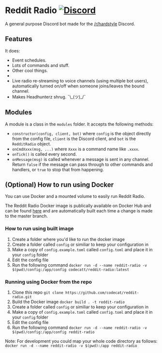 # Reddit Radio [![Discord](https://img.shields.io/discord/319525278978277407.svg)](https://discord.gg/hardstyle)
A general purpose Discord bot made for the [/r/hardstyle](https://reddit.com/r/hardstyle) Discord.

## Features
It does:

* Event schedules.
* Lots of commands and stuff.
* Other cool things.
* 
* Live radio re-streaming to voice channels (using multiple bot users), automatically turned on/off when someone joins/leaves the bound channel.
* Makes Headhunterz shrug. ¯\\\_(ツ)\_/¯


## Modules
A module is a class in the `modules` folder. It accepts the following methods:

* `constructor(config, client, bot)` where `config` is the object directly from the config file, `client` is the Discord client, and `bot` is the `RedditRadio` object.
* `onCmdXxxx(msg, ...)` where `Xxxx` is a command name like `.xxxx`.
* `onTick()` is called every second.
* `onMessage(msg)` is called whenever a message is sent in any channel. Return `false` if the message can pass through to other commands and handlers, or `true` to stop that from happening.


## (Optional) How to run using Docker
You can use Docker and a mounted volume to easily run Reddit Radio.

The Reddit Radio Docker image is publically available on Docker Hub and can be found [here](https://hub.docker.com/r/codecatt/reddit-radio) and are automatically built each time a change is made to the master branch.

### How to run using built image
1. Create a folder where you'd like to run the docker image
2. Create a folder called `config` or similiar to keep your configuration in
3. Make a copy of `config.example.toml` called `config.toml` and place it in your `config` folder
4. Edit the config file
5. Run the following command `docker run -d --name reddit-radio -v $(pwd)/config:/app/config codecatt/reddit-radio:latest`

### Running using Docker from the repo
1. Clone this repo
    `git clone https://github.com/codecat/reddit-radio.git`
2. Build the Docker image
    `docker build . -t reddit-radio`
3. Create a folder called `config` or similiar to keep your configuration in
4. Make a copy of `config.example.toml` called `config.toml` and place it in your `config` folder
5. Edit the config file
6. Run the following command
    `docker run -d --name reddit-radio -v $(pwd)/config:/app/config reddit-radio`

Note: For development you could map your whole code directory as follows:
`docker run -d --name reddit-radio -v $(pwd):/app reddit-radio`
